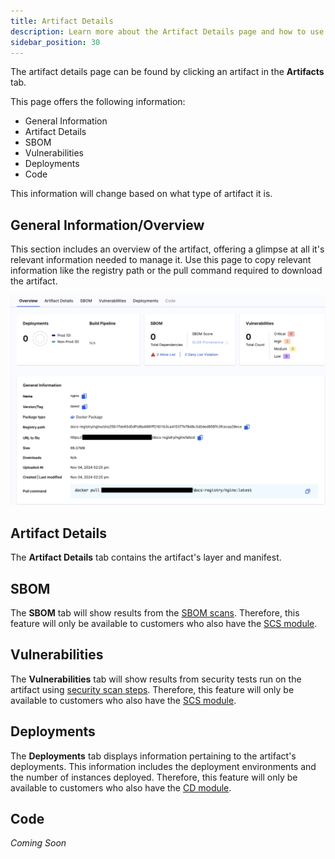 ```yaml
---
title: Artifact Details
description: Learn more about the Artifact Details page and how to use it.
sidebar_position: 30
---
```


The artifact details page can be found by clicking an artifact in the **Artifacts** tab. 

This page offers the following information:
- General Information
- Artifact Details
- SBOM
- Vulnerabilities
- Deployments
- Code

This information will change based on what type of artifact it is. 

## General Information/Overview

This section includes an overview of the artifact, offering a glimpse at all it's relevant information needed to manage it. Use this page to copy relevant information like the registry path or the pull command required to download the artifact.

![](./static/artifact-overview.png)

## Artifact Details

The **Artifact Details** tab contains the artifact's layer and manifest. 

## SBOM 

The **SBOM** tab will show results from the [SBOM scans](/docs/software-supply-chain-assurance/sbom/generate-sbom/#add-the-sbom-orchestration-step). Therefore, this feature will only be available to customers who also have the [SCS module](/docs/software-supply-chain-assurance). 

## Vulnerabilities

The **Vulnerabilities** tab will show results from security tests run on the artifact using [security scan steps](/docs/category/built-in-scan-steps). Therefore, this feature will only be available to customers who also have the [SCS module](/docs/software-supply-chain-assurance).

## Deployments

The **Deployments** tab displays information pertaining to the artifact's deployments. This information includes the deployment environments and the number of instances deployed. Therefore, this feature will only be available to customers who also have the [CD module](/docs/continuous-delivery).

## Code

*Coming Soon*

<!-- The **Code** tab shows the code that was used to build the artifact. However, this feature only works if you are using [Harness Code Repository](/docs/code-repository). -->